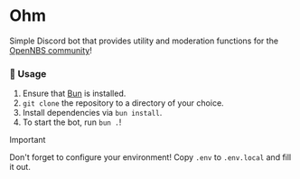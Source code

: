 # Ohm
Simple Discord bot that provides utility and moderation functions for the [OpenNBS community](https://discord.gg/w35BqQp)!

### 🔧 Usage
1. Ensure that [Bun](https://bun.sh) is installed.
2. `git clone` the repository to a directory of your choice.
3. Install dependencies via `bun install`.
4. To start the bot, run `bun .`!

> [!IMPORTANT]
> Don't forget to configure your environment!
> Copy `.env` to `.env.local` and fill it out.
